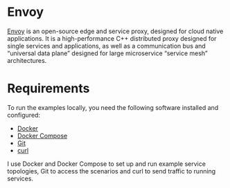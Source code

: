 # Envoy
[Envoy][] is an open-source edge and service proxy, designed for cloud native
applications. It is a high-performance C++ distributed proxy designed for
single services and applications, as well as a communication bus and “universal
data plane” designed for large microservice “service mesh” architectures.

# Requirements
To run the examples locally, you need the following software installed and
configured:

* [Docker](https://docs.docker.com/install/)
* [Docker Compose](https://docs.docker.com/compose/install/)
* [Git](https://help.github.com/articles/set-up-git/)
* [curl](https://curl.haxx.se/)

I use Docker and Docker Compose to set up and run example service topologies,
Git to access the scenarios and curl to send traffic to running services.

[Envoy]: https://www.envoyproxy.io/
